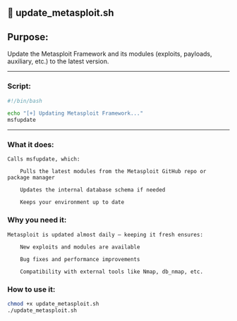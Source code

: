 ## 📜 update_metasploit.sh

## Purpose:
Update the Metasploit Framework and its modules (exploits, payloads, auxiliary, etc.) to the latest version.

---

### Script:

```bash
#!/bin/bash

echo "[+] Updating Metasploit Framework..."
msfupdate
```
---
### What it does:

    Calls msfupdate, which:

        Pulls the latest modules from the Metasploit GitHub repo or package manager

        Updates the internal database schema if needed

        Keeps your environment up to date

### Why you need it:

    Metasploit is updated almost daily — keeping it fresh ensures:

        New exploits and modules are available

        Bug fixes and performance improvements

        Compatibility with external tools like Nmap, db_nmap, etc.

### How to use it:
```bash
chmod +x update_metasploit.sh
./update_metasploit.sh
```
